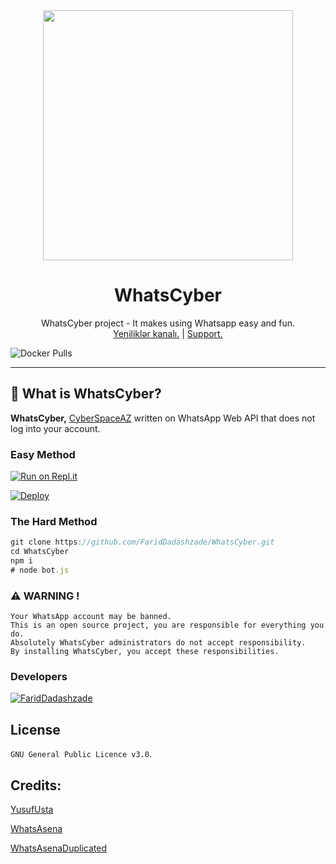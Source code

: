 <div align="center">
  <img src="https://telegra.ph/file/a0da5a1e0a8d10655a01b.jpg" width="400" height="400">
  <h1> WhatsCyber </h1>
</div>
<p align="center">
    WhatsCyber project - It makes using Whatsapp easy and fun.
    <br>
        <a href="https://t.me/WhatsCyber">Yeniliklər kanalı.</a> |
        <a href="https://t.me/TheCyberSupport">Support.</a> 
    <br>
</p>

![Docker Pulls](https://img.shields.io/docker/pulls/cyberuserbot/whatscyber?style=flat-square)

----


## 🔎 What is WhatsCyber?
**WhatsCyber,** [CyberSpaceAZ](https://t.me/cyberspaceaz) written on WhatsApp Web API that does not log into your account.

### Easy Method

[![Run on Repl.it](https://repl.it/badge/github/FaridDadashzade/WhatsCyber)](https://replit.com/@FaridDadashzade/cybersession?lite=True)

[![Deploy](https://www.herokucdn.com/deploy/button.svg)](https://heroku.com/deploy?template=https://github.com/FaridDadashzade/WhatsCyber)

### The Hard Method
```js
git clone https://github.com/FaridDadashzade/WhatsCyber.git
cd WhatsCyber
npm i
# node bot.js
```

### ⚠️ WARNING ! 
```
Your WhatsApp account may be banned.
This is an open source project, you are responsible for everything you do.
Absolutely WhatsCyber administrators do not accept responsibility.
By installing WhatsCyber, you accept these responsibilities.
```

### Developers
[![FaridDadashzade](https://github.com/FaridDadashzade.png?size=100)](https://github.com/FaridDadashzade)


## License
`GNU General Public Licence v3.0`.

## Credits:

[YusufUsta](https://github.com/YusufUsta)

[WhatsAsena](https://github.com/YusufUsta/WhatsAsena)

[WhatsAsenaDuplicated](https://github.com/phaticusthiccy/whatsasenaduplicated)

